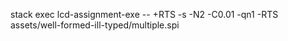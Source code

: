 stack exec lcd-assignment-exe -- +RTS -s -N2 -C0.01 -qn1 -RTS assets/well-formed-ill-typed/multiple.spi
